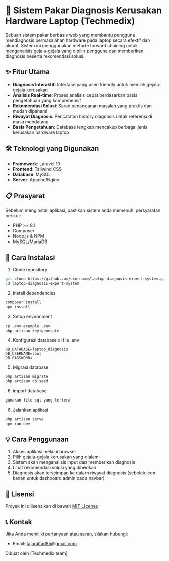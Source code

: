 # 🔧 Sistem Pakar Diagnosis Kerusakan Hardware Laptop (Techmedix)

Sebuah sistem pakar berbasis web yang membantu pengguna mendiagnosis permasalahan hardware pada laptop secara efektif dan akurat. Sistem ini menggunakan metode forward chaining untuk menganalisis gejala-gejala yang dipilih pengguna dan memberikan diagnosis beserta rekomendasi solusi.

## ✨ Fitur Utama

- **Diagnosis Interaktif**: Interface yang user-friendly untuk memilih gejala-gejala kerusakan
- **Analisis Real-time**: Proses analisis cepat berdasarkan basis pengetahuan yang komprehensif
- **Rekomendasi Solusi**: Saran penanganan masalah yang praktis dan mudah dipahami
- **Riwayat Diagnosis**: Pencatatan history diagnosis untuk referensi di masa mendatang
- **Basis Pengetahuan**: Database lengkap mencakup berbagai jenis kerusakan hardware laptop

## 🛠 Teknologi yang Digunakan

- **Framework**: Laravel 10
- **Frontend**: Tailwind CSS 
- **Database**: MySQL
- **Server**: Apache/Nginx

## 📋 Prasyarat

Sebelum menginstall aplikasi, pastikan sistem anda memenuhi persyaratan berikut:

- PHP >= 8.1
- Composer
- Node.js & NPM
- MySQL/MariaDB

## 🚀 Cara Instalasi

1. Clone repository
```bash
git clone https://github.com/username/laptop-diagnosis-expert-system.git
cd laptop-diagnosis-expert-system
```

2. Install dependencies
```bash
composer install
npm install
```

3. Setup environment
```bash
cp .env.example .env
php artisan key:generate
```

4. Konfigurasi database di file .env
```
DB_DATABASE=laptop_diagnosis
DB_USERNAME=root
DB_PASSWORD=
```

5. Migrasi database
```bash
php artisan migrate
php artisan db:seed
```

6. import database
```bash
gunakan file sql yang tertera
```

6. Jalankan aplikasi
```bash
php artisan serve
npm run dev
```

## 💡 Cara Penggunaan

1. Akses aplikasi melalui browser
2. Pilih gejala-gejala kerusakan yang dialami
3. Sistem akan menganalisis input dan memberikan diagnosis
4. Lihat rekomendasi solusi yang diberikan
5. Diagnosis akan terseimpan ke dalam riwayat diagnosis (sebelah icon kanan untuk dashboard admin pada navbar)

## 📝 Lisensi

Proyek ini dilisensikan di bawah [MIT License](LICENSE)

## 📞 Kontak

Jika Anda memiliki pertanyaan atau saran, silakan hubungi:
- Email: [fajaralfad85@gmail.com](mailto:fajaralfad85@gmail.com)

Dibuat oleh [Techmedix team]
